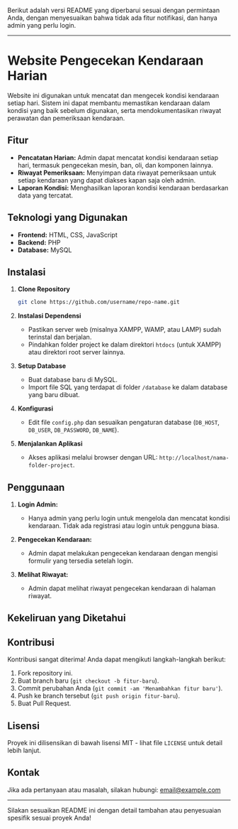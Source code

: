 Berikut adalah versi README yang diperbarui sesuai dengan permintaan Anda, dengan menyesuaikan bahwa tidak ada fitur notifikasi, dan hanya admin yang perlu login.

---

# Website Pengecekan Kendaraan Harian

Website ini digunakan untuk mencatat dan mengecek kondisi kendaraan setiap hari. Sistem ini dapat membantu memastikan kendaraan dalam kondisi yang baik sebelum digunakan, serta mendokumentasikan riwayat perawatan dan pemeriksaan kendaraan.

## Fitur

- **Pencatatan Harian:** Admin dapat mencatat kondisi kendaraan setiap hari, termasuk pengecekan mesin, ban, oli, dan komponen lainnya.
- **Riwayat Pemeriksaan:** Menyimpan data riwayat pemeriksaan untuk setiap kendaraan yang dapat diakses kapan saja oleh admin.
- **Laporan Kondisi:** Menghasilkan laporan kondisi kendaraan berdasarkan data yang tercatat.

## Teknologi yang Digunakan

- **Frontend:** HTML, CSS, JavaScript
- **Backend:** PHP
- **Database:** MySQL

## Instalasi

1. **Clone Repository**
   ```bash
   git clone https://github.com/username/repo-name.git
   ```
   
2. **Instalasi Dependensi**
   - Pastikan server web (misalnya XAMPP, WAMP, atau LAMP) sudah terinstal dan berjalan.
   - Pindahkan folder project ke dalam direktori `htdocs` (untuk XAMPP) atau direktori root server lainnya.

3. **Setup Database**
   - Buat database baru di MySQL.
   - Import file SQL yang terdapat di folder `/database` ke dalam database yang baru dibuat.
   
4. **Konfigurasi**
   - Edit file `config.php` dan sesuaikan pengaturan database (`DB_HOST`, `DB_USER`, `DB_PASSWORD`, `DB_NAME`).

5. **Menjalankan Aplikasi**
   - Akses aplikasi melalui browser dengan URL: `http://localhost/nama-folder-project`.

## Penggunaan

1. **Login Admin:**
   - Hanya admin yang perlu login untuk mengelola dan mencatat kondisi kendaraan. Tidak ada registrasi atau login untuk pengguna biasa.
   
2. **Pengecekan Kendaraan:**
   - Admin dapat melakukan pengecekan kendaraan dengan mengisi formulir yang tersedia setelah login.
   
3. **Melihat Riwayat:**
   - Admin dapat melihat riwayat pengecekan kendaraan di halaman riwayat.

## Kekeliruan yang Diketahui


## Kontribusi

Kontribusi sangat diterima! Anda dapat mengikuti langkah-langkah berikut:

1. Fork repository ini.
2. Buat branch baru (`git checkout -b fitur-baru`).
3. Commit perubahan Anda (`git commit -am 'Menambahkan fitur baru'`).
4. Push ke branch tersebut (`git push origin fitur-baru`).
5. Buat Pull Request.

## Lisensi

Proyek ini dilisensikan di bawah lisensi MIT - lihat file `LICENSE` untuk detail lebih lanjut.

## Kontak

Jika ada pertanyaan atau masalah, silakan hubungi: [email@example.com](mailto:email@example.com)

---

Silakan sesuaikan README ini dengan detail tambahan atau penyesuaian spesifik sesuai proyek Anda!
